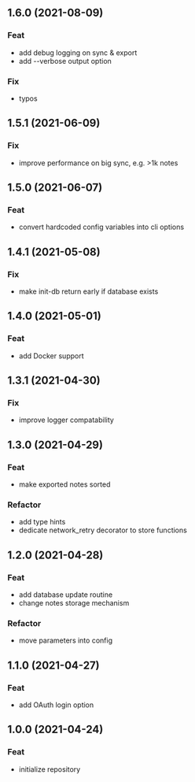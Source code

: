 ## 1.6.0 (2021-08-09)

### Feat

- add debug logging on sync & export
- add --verbose output option

### Fix

- typos

## 1.5.1 (2021-06-09)

### Fix

- improve performance on big sync, e.g. >1k notes

## 1.5.0 (2021-06-07)

### Feat

- convert hardcoded config variables into cli options

## 1.4.1 (2021-05-08)

### Fix

- make init-db return early if database exists

## 1.4.0 (2021-05-01)

### Feat

- add Docker support

## 1.3.1 (2021-04-30)

### Fix

- improve logger compatability

## 1.3.0 (2021-04-29)

### Feat

- make exported notes sorted

### Refactor

- add type hints
- dedicate network_retry decorator to store functions

## 1.2.0 (2021-04-28)

### Feat

- add database update routine
- change notes storage mechanism

### Refactor

- move parameters into config

## 1.1.0 (2021-04-27)

### Feat

- add OAuth login option

## 1.0.0 (2021-04-24)

### Feat

- initialize repository

